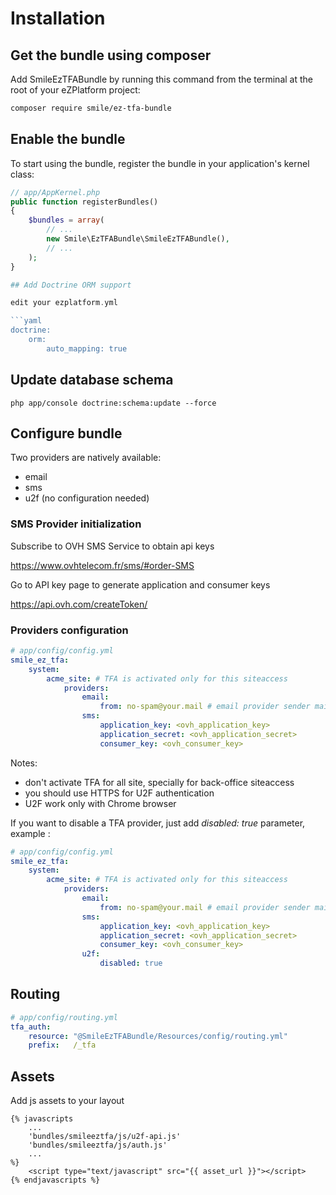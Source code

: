 # Installation

## Get the bundle using composer

Add SmileEzTFABundle by running this command from the terminal at the root of
your eZPlatform project:

```bash
composer require smile/ez-tfa-bundle
```

## Enable the bundle

To start using the bundle, register the bundle in your application's kernel class:

```php
// app/AppKernel.php
public function registerBundles()
{
    $bundles = array(
        // ...
        new Smile\EzTFABundle\SmileEzTFABundle(),
        // ...
    );
}

## Add Doctrine ORM support

edit your ezplatform.yml

```yaml
doctrine:
    orm:
        auto_mapping: true
```

## Update database schema

```console
php app/console doctrine:schema:update --force
```

## Configure bundle

Two providers are natively available:
* email
* sms
* u2f (no configuration needed)

### SMS Provider initialization

Subscribe to OVH SMS Service to obtain api keys

https://www.ovhtelecom.fr/sms/#order-SMS

Go to API key page to generate application and consumer keys

https://api.ovh.com/createToken/

### Providers configuration

```yaml
# app/config/config.yml
smile_ez_tfa:
    system:
        acme_site: # TFA is activated only for this siteaccess
            providers:
                email:
                    from: no-spam@your.mail # email provider sender mail
                sms:
                    application_key: <ovh_application_key>
                    application_secret: <ovh_application_secret>
                    consumer_key: <ovh_consumer_key>                    
```

Notes:
* don't activate TFA for all site, specially for back-office siteaccess
* you should use HTTPS for U2F authentication
* U2F work only with Chrome browser
 
If you want to disable a TFA provider, just add *disabled: true* parameter, example :

```yaml
# app/config/config.yml
smile_ez_tfa:
    system:
        acme_site: # TFA is activated only for this siteaccess
            providers:
                email:
                    from: no-spam@your.mail # email provider sender mail
                sms:
                    application_key: <ovh_application_key>
                    application_secret: <ovh_application_secret>
                    consumer_key: <ovh_consumer_key>
                u2f:
                    disabled: true
```

## Routing

```yaml
# app/config/routing.yml
tfa_auth:
    resource: "@SmileEzTFABundle/Resources/config/routing.yml"
    prefix:   /_tfa
```

## Assets

Add js assets to your layout

```twig
{% javascripts
    ...
    'bundles/smileeztfa/js/u2f-api.js'
    'bundles/smileeztfa/js/auth.js'
    ...
%}
    <script type="text/javascript" src="{{ asset_url }}"></script>
{% endjavascripts %}
```

